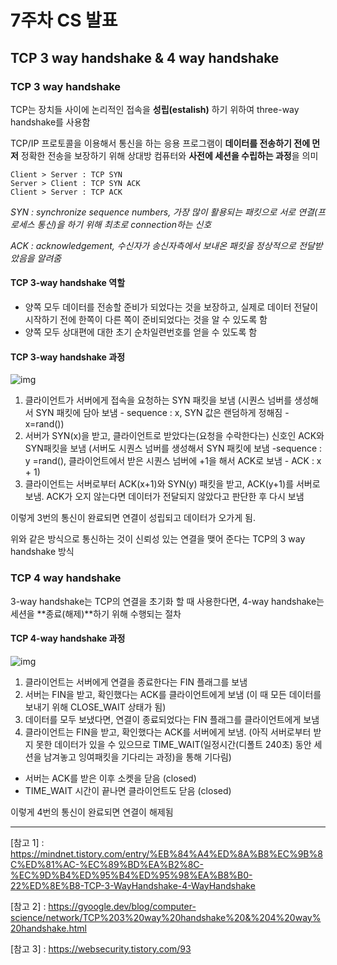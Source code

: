# 7주차 CS 발표

## TCP 3 way handshake & 4 way handshake

### TCP 3 way handshake

TCP는 장치들 사이에 논리적인 접속을 **성립(estalish)** 하기 위하여 three-way handshake를 사용함

TCP/IP 프로토콜을 이용해서 통신을 하는 응용 프로그램이 **데이터를 전송하기 전에 먼저** 정확한 전송을 보장하기 위해 상대방 컴퓨터와 **사전에 세션을 수립하는 과정**을 의미

 ```
Client > Server : TCP SYN
Server > Client : TCP SYN ACK
Client > Server : TCP ACK
 ```

*SYN : synchronize sequence numbers, 가장 많이 활용되는 패킷으로 서로 연결(프로세스 통신)을 하기 위해 최초로 connection하는 신호*

*ACK : acknowledgement, 수신자가 송신자측에서 보내온 패킷을 정상적으로 전달받았음을 알려줌*



#### TCP 3-way handshake 역할

- 양쪽 모두 데이터를 전송할 준비가 되었다는 것을 보장하고, 실제로 데이터 전달이 시작하기 전에 한쪽이 다른 쪽이 준비되었다는 것을 알 수 있도록 함
- 양쪽 모두 상대편에 대한 초기 순차일련번호를 얻을 수 있도록 함



#### TCP 3-way handshake 과정

![img](https://camo.githubusercontent.com/4acea6af95884347810f057d00c6c4643a56d4a7dbbdf49740745560cd45cc1f/68747470733a2f2f6d656469612e6765656b73666f726765656b732e6f72672f77702d636f6e74656e742f75706c6f6164732f5443502d636f6e6e656374696f6e2d312e706e67)

1. 클라이언트가 서버에게 접속을 요청하는 SYN 패킷을 보냄 (시퀀스 넘버를 생성해서 SYN 패킷에 담아 보냄 - sequence : x, SYN 값은 랜덤하게 정해짐 - x=rand())
2. 서버가 SYN(x)을 받고, 클라이언트로 받았다는(요청을 수락한다는) 신호인 ACK와 SYN패킷을 보냄 (서버도 시퀀스 넘버를 생성해서 SYN 패킷에 보냄 -sequence : y =rand(), 클라이언트에서 받은 시퀀스 넘버에 +1을 해서 ACK로 보냄 - ACK : x + 1)
3. 클라이언트는 서버로부터 ACK(x+1)와 SYN(y) 패킷을 받고, ACK(y+1)를 서버로 보냄. ACK가 오지 않는다면 데이터가 전달되지 않았다고 판단한 후 다시 보냄 

이렇게 3번의 통신이 완료되면 연결이 성립되고 데이터가 오가게 됨.

위와 같은 방식으로 통신하는 것이 신뢰성 있는 연결을 맺어 준다는 TCP의 3 way handshake 방식



### TCP 4 way handshake

3-way handshake는 TCP의 연결을 초기화 할 때 사용한다면, 4-way handshake는 세션을 **종료(해제)**하기 위해 수행되는 절차



#### TCP 4-way handshake 과정

![img](https://camo.githubusercontent.com/8bb8960e46a3bfada6a237a7a91bce75a0a3e0e34eab5c1f5143ca6fe34d0b5f/68747470733a2f2f6d656469612e6765656b73666f726765656b732e6f72672f77702d636f6e74656e742f75706c6f6164732f434e2e706e67)

1. 클라이언트는 서버에게 연결을 종료한다는 FIN 플래그를 보냄
2. 서버는 FIN을 받고, 확인했다는 ACK를 클라이언트에게 보냄 (이 때 모든 데이터를 보내기 위해 CLOSE_WAIT 상태가 됨)
3. 데이터를 모두 보냈다면, 연결이 종료되었다는 FIN 플래그를 클라이언트에게 보냄
4. 클라이언트는 FIN을 받고, 확인했다는 ACK를 서버에게 보냄. (아직 서버로부터 받지 못한 데이터가 있을 수 있으므로 TIME_WAIT(일정시간(디폴트 240초) 동안 세션을 남겨놓고 잉여패킷을 기다리는 과정)을 통해 기다림)

- 서버는 ACK를 받은 이후 소켓을 닫음 (closed)
- TIME_WAIT 시간이 끝나면 클라이언트도 닫음 (closed)

이렇게 4번의 통신이 완료되면 연결이 해제됨



---

[참고 1] : <https://mindnet.tistory.com/entry/%EB%84%A4%ED%8A%B8%EC%9B%8C%ED%81%AC-%EC%89%BD%EA%B2%8C-%EC%9D%B4%ED%95%B4%ED%95%98%EA%B8%B0-22%ED%8E%B8-TCP-3-WayHandshake-4-WayHandshake>

[참고 2] : <https://gyoogle.dev/blog/computer-science/network/TCP%203%20way%20handshake%20&%204%20way%20handshake.html>

[참고 3] : <https://websecurity.tistory.com/93>
